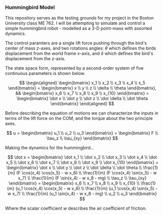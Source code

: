 ### **Hummingbird Model**

This repository serves as the testing grounds for my project in the Boston University class ME 762. I will be attempting to simulate and control a simple hummingbird robot - modelled as a 3-D point-mass with assorted dynamics.

The control paramters are a single lift force pushing through the bird's center of mass $z$-axes, and two rotations angles: $\theta$ which defines the birds displacement from the world frame $x$-axis, and $\delta$ which defines the bird's displacement from the $z$-axis.

The state space form, represented by a second-order system of five continuous parameters is shown below.

$$
\begin{aligned}
     \begin{bmatrix}
        x_1 \\
        x_2 \\
        x_3 \\
        x_4 \\
        x_5
    \end{bmatrix} = \begin{bmatrix}
        x \\
        y \\
        z \\
        \delta \\
        \theta
    \end{bmatrix},
    &&
    \begin{bmatrix}
        x_6 \\
        x_7 \\
        x_8 \\
        x_9 \\
        x_{10}
    \end{bmatrix} = \begin{bmatrix}
        \dot x \\
        \dot y \\
        \dot z \\
        \dot \delta \\
        \dot \theta
    \end{bmatrix}
\end{aligned}
$$

Before describing the equation of motions we can characterize the inputs in terms of the lift force on the COM, and the torque about the two principle axes.

$$
    u = \begin{bmatrix}
        u_1 \\
        u_2 \\
        u_3
    \end{bmatrix} = \begin{bmatrix}
        F \\
        \tau_z \\
        \tau_{xy}
    \end{bmatrix}
$$

Making the dynamics for the hummingbird...

$$
    \dot x = \begin{bmatrix}
        \dot x_1 \\
        \dot x_2 \\
        \dot x_3 \\
        \dot x_4 \\
        \dot x_5 \\
        \dot x_6 \\
        \dot x_7 \\
        \dot x_8 \\
        \dot x_9 \\
        \dot x_{10}
    \end{bmatrix} = \begin{bmatrix}
        \dot x \\
        \dot y \\
        \dot z \\
        \dot \delta \\
        \dot \theta \\
        \frac{1}{m} (F \cos(x_4) \cos(x_5) - w x_6) \\
        \frac{1}{m} (F \cos(x_4) \sin(x_5) - w x_7) \\
        \frac{1}{m} (F \sin(x_4) - w x_8 - mg) \\
        \tau_z \\
        \tau_{xy}
    \end{bmatrix} = \begin{bmatrix}
        x_6 \\
        x_7 \\
        x_8 \\
        x_9 \\
        x_{10} \\
        \frac{1}{m} (u_1 \cos(x_4) \cos(x_5) - w x_6) \\
        \frac{1}{m} (u_1 \cos(x_4) \sin(x_5) - w x_7) \\
        \frac{1}{m} (u_1 \sin(x_4) - w x_8 - mg) \\
        u_2 \\
        u_3
    \end{bmatrix}
$$

Where the scalar coefficient $w$ describes the air coefficient of friction.
